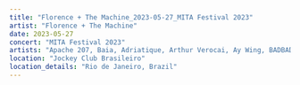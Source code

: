 ```yaml
---
title: "Florence + The Machine_2023-05-27_MITA Festival 2023"
artist: "Florence + The Machine"
date: 2023-05-27
concert: "MITA Festival 2023"
artists: "Apache 207, Baia, Adriatique, Arthur Verocai, Ay Wing, BADBADNOTGOOD"
location: "Jockey Club Brasileiro"
location_details: "Rio de Janeiro, Brazil"
---
```

